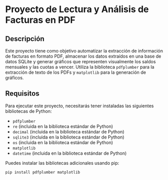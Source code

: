 # Proyecto de Lectura y Análisis de Facturas en PDF

## Descripción

Este proyecto tiene como objetivo automatizar la extracción de información de facturas en formato PDF, almacenar los datos extraídos en una base de datos SQLite y generar gráficos que representen visualmente los saldos mensuales y las cuotas a vencer. Utiliza la biblioteca `pdfplumber` para la extracción de texto de los PDFs y `matplotlib` para la generación de gráficos.

## Requisitos

Para ejecutar este proyecto, necesitarás tener instaladas las siguientes bibliotecas de Python:

- `pdfplumber`
- `re` (incluida en la biblioteca estándar de Python)
- `decimal` (incluida en la biblioteca estándar de Python)
- `sqlite3` (incluida en la biblioteca estándar de Python)
- `os` (incluida en la biblioteca estándar de Python)
- `matplotlib`
- `datetime` (incluida en la biblioteca estándar de Python)

Puedes instalar las bibliotecas adicionales usando pip:

```bash
pip install pdfplumber matplotlib

